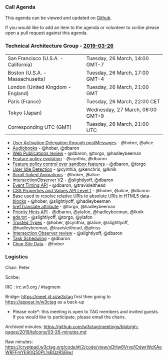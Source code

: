### Call Agenda

This agenda can be viewed and updated on [Github](https://github.com/w3ctag/meetings/blob/gh-pages/2019/telcons/03-26-agenda.md).

If you would like to add an item to the agenda or volunteer to scribe please open a pull request against this agenda.

### Technical Architecture Group - [2019-03-26](https://www.timeanddate.com/worldclock/converter.html?iso=20190326T210000&p1=224&p2=43&p3=136&p4=195&p5=248&p6=240)

<table>
<tr><td> San Francisco (U.S.A. - California) <td> Tuesday, 26 March, 14:00 GMT-7
<tr><td> Boston (U.S.A. - Massachusetts) <td> Tuesday, 26 March, 17:00 GMT-4
<tr><td> London (United Kingdom - England) <td> Tuesday, 26 March, 21:00 GMT
<tr><td> Paris (France) <td> Tuesday, 26 March, 22:00 CET
<tr><td> Tokyo (Japan) <td> Wednesday, 27 March, 06:00 GMT+9
<tr><td> Corresponding UTC (GMT) <td> Tuesday, 26 March, 21:00 UTC
</table>

* [User Activation Delegation through postMessages](https://github.com/w3ctag/design-reviews/issues/347) - @hober, @alice
* [Audiobooks](https://github.com/w3ctag/design-reviews/issues/345) - @hober, @dbaron
* [Web Publications review](https://github.com/w3ctag/design-reviews/issues/344) - @dbaron, @torgo, @hadleybeeman
* [Feature policy evolution](https://github.com/w3ctag/design-reviews/issues/341) - @cynthia, @dbaron
* [Feature policy control over sandbox features](https://github.com/w3ctag/design-reviews/issues/339) - @dbaron, @torgo
* [User Idle Detection](https://github.com/w3ctag/design-reviews/issues/336) - @cynthia, @kenchris, @lknik
* [Scroll-linked Animations](https://github.com/w3ctag/design-reviews/issues/330) - @hober, @alice
* [IntersectionObserver V2](https://github.com/w3ctag/design-reviews/issues/328) - @slightlyoff, @dbaron
* [Event Timing API](https://github.com/w3ctag/design-reviews/issues/324) - @dbaron, @travisleithead
* [CSS Properties and Values API Level 1](https://github.com/w3ctag/design-reviews/issues/318) - @hober, @alice, @dbaron
* [Base used to resolve relative URIs to absolute URIs in HTML5 data-blocks](https://github.com/w3ctag/design-reviews/issues/312) - @hober, @slightlyoff, @hadleybeeman
* [hrefTranslate attribute](https://github.com/w3ctag/design-reviews/issues/301) - @torgo, @hadleybeeman
* [Priority Hints API](https://github.com/w3ctag/design-reviews/issues/241) - @dbaron, @ylafon, @hadleybeeman, @lknik
* [ads.txt](https://github.com/w3ctag/design-reviews/issues/201) - @slightlyoff, @torgo, @ylafon
* [Trusted Types](https://github.com/w3ctag/design-reviews/issues/198) - @hober, @cynthia, @alice, @slightlyoff, @hadleybeeman, @travisleithead, @plinss
* [Intersection Observer review](https://github.com/w3ctag/design-reviews/issues/197) - @slightlyoff, @dbaron
* [Task Scheduling](https://github.com/w3ctag/design-reviews/issues/72) - @dbaron
* [Clear Site Data](https://github.com/w3ctag/design-reviews/issues/62) - @hober

### Logistics

Chair: Peter

Scribe:

IRC : irc.w3.org / #tagmem

Bridge: https://meet.jit.si/w3ctag first then going to https://appear.in/w3ctag as a back-up

* Please note*: this meeting is open to TAG members and invited guests. If you would like to participate, please email the chairs.

Archived minutes: https://github.com/w3ctag/meetings/blob/gh-pages/2019/telcons/03-26-minutes.md

Raw minutes: https://cryptpad.w3ctag.org/code/#/2/code/view/vDHw6Vrvq1OdwrWcKAeWRFFmYE90Q50PL1sBQzRSBjw/
